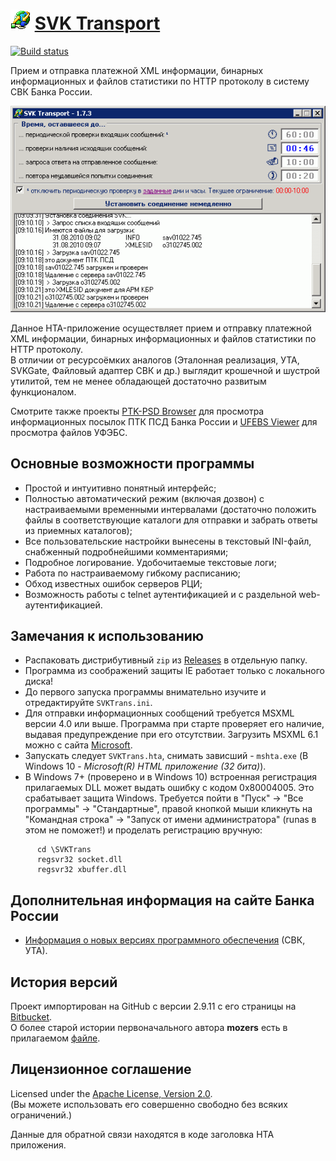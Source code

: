 # ![svktrans.png](docs/images/svktrans.png) [SVK Transport](http://diev.github.io/SVK-Transport-hta)

[![Build status](https://ci.appveyor.com/api/projects/status/1mvedcg27p6n7aj0?svg=true)](https://ci.appveyor.com/project/diev/svk-transport-hta)

Прием и отправка платежной XML информации, бинарных информационных и файлов 
статистики по HTTP протоколу в систему СВК Банка России.  

![Рабочее окно приложения](docs/images/screen.png)

Данное HTA-приложение осуществляет прием и отправку платежной XML информации, 
бинарных информационных и файлов статистики по HTTP протоколу.  
В отличии от ресурсоёмких аналогов (Эталонная реализация, УТА, SVKGate, 
Файловый адаптер СВК и др.) выглядит крошечной и шустрой утилитой, 
тем не менее обладающей достаточно развитым функционалом.

Смотрите также проекты 
[PTK-PSD Browser](http://diev.github.io/PTK-PSD-Browser-hta) для просмотра 
информационных посылок ПТК ПСД Банка России и
[UFEBS Viewer](http://diev.github.io/UFEBS-Viewer-hta) для просмотра файлов 
УФЭБС.

## Основные возможности программы

* Простой и интуитивно понятный интерфейс;
* Полностью автоматический режим (включая дозвон) с настраиваемыми временными 
интервалами (достаточно положить файлы в соответствующие каталоги для отправки 
и забрать ответы из приемных каталогов);
* Все пользовательские настройки вынесены в текстовый INI-файл, снабженный 
подробнейшими комментариями;
* Подробное логирование. Удобочитаемые текстовые логи;
* Работа по настраиваемому гибкому расписанию;
* Обход известных ошибок серверов РЦИ;
* Возможность работы с telnet аутентификацией и с раздельной 
web-аутентификацией.

## Замечания к использованию

* Распаковать дистрибутивный `zip` из 
[Releases](https://github.com/diev/SVK-Transport/releases) в отдельную папку.
* Программа из соображений защиты IE работает только с локального диска!
* До первого запуска программы внимательно изучите и отредактируйте 
`SVKTrans.ini`.
* Для отправки информационных сообщений требуется MSXML версии 4.0 или выше. 
Программа при старте проверяет его наличие, выдавая предупреждение при его 
отсутствии. Загрузить MSXML 6.1 можно с сайта 
[Microsoft](http://www.microsoft.com/downloads/details.aspx?FamilyID=d21c292c-368b-4ce1-9dab-3e9827b70604&displayLang=ru).
* Запускать следует `SVKTrans.hta`, снимать зависший - `mshta.exe` 
(В Windows 10 - *Microsoft(R) HTML приложение (32 бита)*).
* В Windows 7+ (проверено и в Windows 10) встроенная регистрация прилагаемых 
DLL может выдать ошибку с кодом 0x80004005. Это срабатывает защита Windows. 
Требуется пойти в "Пуск" -> "Все программы" -> "Стандартные", правой кнопкой 
мыши кликнуть на "Командная строка" -> "Запуск от имени администратора" 
(runas в этом не поможет!) и проделать регистрацию вручную:

```
      cd \SVKTrans
      regsvr32 socket.dll
      regsvr32 xbuffer.dll
```

## Дополнительная информация на сайте Банка России

* [Информация о новых версиях программного 
обеспечения](http://www.cbr.ru/mcirabis/?PrtId=itest) (СВК, УТА).

## История версий

Проект импортирован на GitHub с версии 2.9.11 с его страницы на 
[Bitbucket](https://bitbucket.org/html-applications/svk-transport).  
О более старой истории первоначального автора **mozers** есть в прилагаемом 
[файле](docs/changelog.md).

## Лицензионное соглашение

Licensed under the [Apache License, Version 2.0](LICENSE).  
(Вы можете использовать его совершенно свободно без всяких ограничений.)

Данные для обратной связи находятся в коде заголовка HTA приложения.
